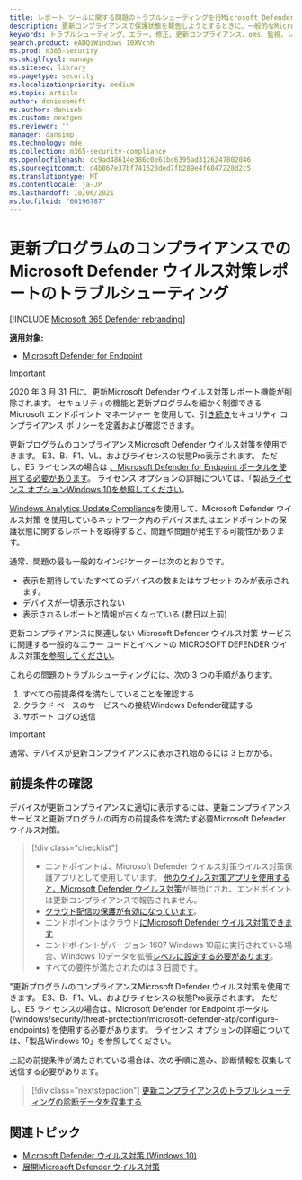 ```yaml
---
title: レポート ツールに関する問題のトラブルシューティングを行Microsoft Defender ウイルス対策
description: 更新コンプライアンスで保護状態を報告しようとするときに、一般的なMicrosoft Defender ウイルス対策を特定して解決する
keywords: トラブルシューティング、エラー、修正、更新コンプライアンス、oms、監視、レポート、Microsoft Defender ウイルス対策
search.product: eADQiWindows 10XVcnh
ms.prod: m365-security
ms.mktglfcycl: manage
ms.sitesec: library
ms.pagetype: security
ms.localizationpriority: medium
ms.topic: article
author: denisebmsft
ms.author: deniseb
ms.custom: nextgen
ms.reviewer: ''
manager: dansimp
ms.technology: mde
ms.collection: m365-security-compliance
ms.openlocfilehash: dc9ad48614e386c0e61bc6395ad3126247802046
ms.sourcegitcommit: d4b867e37bf741528ded7fb289e4f6847228d2c5
ms.translationtype: MT
ms.contentlocale: ja-JP
ms.lasthandoff: 10/06/2021
ms.locfileid: "60196787"
---
```

# <a name="troubleshoot-microsoft-defender-antivirus-reporting-in-update-compliance"></a>更新プログラムのコンプライアンスでの Microsoft Defender ウイルス対策レポートのトラブルシューティング

[!INCLUDE [Microsoft 365 Defender rebranding](../../includes/microsoft-defender.md)]


**適用対象:**

- [Microsoft Defender for Endpoint](/microsoft-365/security/defender-endpoint/)

> [!IMPORTANT]
> 2020 年 3 月 31 日に、更新Microsoft Defender ウイルス対策レポート機能が削除されます。 セキュリティの機能と更新プログラムを細かく制御できる Microsoft エンドポイント マネージャー を使用して、引[き続き](https://www.microsoft.com/microsoft-365/microsoft-endpoint-manager)セキュリティ コンプライアンス ポリシーを定義および確認できます。

更新プログラムのコンプライアンスMicrosoft Defender ウイルス対策を使用できます。 E3、B、F1、VL、およびライセンスの状態Pro表示されます。 ただし、E5 ライセンスの場合は [、Microsoft Defender for Endpoint ポータルを使用する必要があります](/windows/security/threat-protection/microsoft-defender-atp/configure-endpoints)。 ライセンス オプションの詳細については、「製品[ライセンス オプションWindows 10を参照してください](https://www.microsoft.com/licensing/product-licensing/windows10.aspx)。

[Windows Analytics Update Compliance](/windows/deployment/update/update-compliance-using#wdav-assessment)を使用して、Microsoft Defender ウイルス対策 を使用しているネットワーク内のデバイスまたはエンドポイントの保護状態に関するレポートを取得すると、問題や問題が発生する可能性があります。

通常、問題の最も一般的なインジケーターは次のとおりです。

- 表示を期待していたすべてのデバイスの数またはサブセットのみが表示されます。
- デバイスが一切表示されない
- 表示されるレポートと情報が古くなっている (数日以上前)

更新コンプライアンスに関連しない Microsoft Defender ウイルス対策 サービスに関連する一般的なエラー コードとイベントの MICROSOFT DEFENDER ウイルス対策[を参照してください](troubleshoot-microsoft-defender-antivirus.md)。

これらの問題のトラブルシューティングには、次の 3 つの手順があります。

1. すべての前提条件を満たしていることを確認する
2. クラウド ベースのサービスへの接続Windows Defender確認する
3. サポート ログの送信

> [!IMPORTANT]
> 通常、デバイスが更新コンプライアンスに表示され始めるには 3 日かかる。

## <a name="confirm-prerequisites"></a>前提条件の確認

デバイスが更新コンプライアンスに適切に表示するには、更新コンプライアンス サービスと更新プログラムの両方の前提条件を満たす必要Microsoft Defender ウイルス対策。

>[!div class="checklist"]
>
> - エンドポイントは、Microsoft Defender ウイルス対策ウイルス対策保護アプリとして使用しています。 [他のウイルス対策アプリを使用すると、Microsoft Defender ウイルス対策](microsoft-defender-antivirus-compatibility.md)が無効にされ、エンドポイントは更新コンプライアンスで報告されません。
> - [クラウド配信の保護が有効になっています](enable-cloud-protection-microsoft-defender-antivirus.md)。
> - エンドポイントはクラウド[にMicrosoft Defender ウイルス対策できます](configure-network-connections-microsoft-defender-antivirus.md#validate-connections-between-your-network-and-the-cloud)
> - エンドポイントがバージョン 1607 Windows 10前に実行されている場合、Windows 10データを拡張[レベルに設定する必要があります](/windows/configuration/configure-windows-diagnostic-data-in-your-organization#enhanced-level)。
> - すべての要件が満たされたのは 3 日間です。

"更新プログラムのコンプライアンスMicrosoft Defender ウイルス対策を使用できます。 E3、B、F1、VL、およびライセンスの状態Pro表示されます。 ただし、E5 ライセンスの場合は、Microsoft Defender for Endpoint ポータル (/windows/security/threat-protection/microsoft-defender-atp/configure-endpoints) を使用する必要があります。 ライセンス オプションの詳細については、「製品Windows 10」を参照してください。

上記の前提条件が満たされている場合は、次の手順に進み、診断情報を収集して送信する必要があります。

> [!div class="nextstepaction"]
> [更新コンプライアンスのトラブルシューティングの診断データを収集する](collect-diagnostic-data.md)

## <a name="related-topics"></a>関連トピック

- [Microsoft Defender ウイルス対策 (Windows 10)](microsoft-defender-antivirus-in-windows-10.md)
- [展開Microsoft Defender ウイルス対策](deploy-manage-report-microsoft-defender-antivirus.md)
